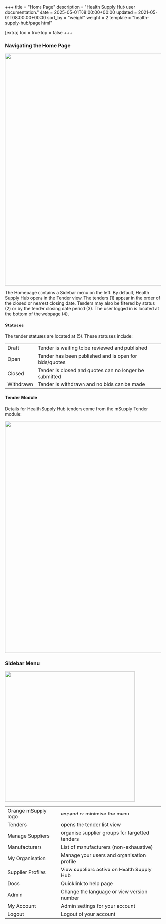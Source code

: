 +++
title = "Home Page"
description = "Health Supply Hub user documentation."
date = 2025-05-01T08:00:00+00:00
updated = 2021-05-01T08:00:00+00:00
sort_by = "weight"
weight = 2
template = "health-supply-hub/page.html"

[extra]
toc = true
top = false
+++

### Navigating the Home Page

<p align="center">
<img src="/health-supply-hub/customer/images/dashboard_navigation.png" width="750"  >
</p>

The Homepage contains a Sidebar menu on the left. By default, Health Supply Hub opens in the Tender view. The tenders (1) appear in the order of the closed or nearest closing date. Tenders may also be filtered by status (2) or by the tender closing date period (3). The user logged in is located at the bottom of the webpage (4).

#### Statuses

The tender statuses are located at (5). These statuses include:

|           |                                                        |
| --------- | ------------------------------------------------------ |
| Draft     | Tender is waiting to be reviewed and published         |
| Open      | Tender has been published and is open for bids/quotes  |
| Closed    | Tender is closed and quotes can no longer be submitted |
| Withdrawn | Tender is withdrawn and no bids can be made            |

#### Tender Module

Details for Health Supply Hub tenders come from the mSupply Tender module:

<p align="center">
<img src="/health-supply-hub/customer/images/tender_module_comparison.png" width="750"  >
</p>

### Sidebar Menu

<!-- <p align="left"> -->
<img src="/health-supply-hub/customer/images/customer_sidebar.png"  height="420" >
<!-- </p> -->

|                     |                                                |
| ------------------- | ---------------------------------------------- |
| Orange mSupply logo | expand or minimise the menu                    |
| Tenders             | opens the tender list view                     |
| Manage Suppliers    | organise supplier groups for targetted tenders |
| Manufacturers       | List of manufacturers (non-exhaustive)         |
| My Organisation     | Manage your users and organisation profile     |
| Supplier Profiles   | View suppliers active on Health Supply Hub     |
| Docs                | Quicklink to help page                         |
| Admin               | Change the language or view version number     |
| My Account          | Admin settings for your account                |
| Logout              | Logout of your account                         |
